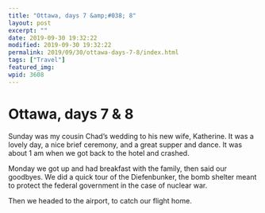 ```yaml
---
title: "Ottawa, days 7 &amp;#038; 8"
layout: post
excerpt: ""
date: 2019-09-30 19:32:22
modified: 2019-09-30 19:32:22
permalink: 2019/09/30/ottawa-days-7-8/index.html
tags: ["Travel"]
featured_img: 
wpid: 3608
---
```


# Ottawa, days 7 &#038; 8

Sunday was my cousin Chad’s wedding to his new wife, Katherine. It was a lovely day, a nice brief ceremony, and a great supper and dance. It was about 1 am when we got back to the hotel and crashed.

Monday we got up and had breakfast with the family, then said our goodbyes. We did a quick tour of the Diefenbunker, the bomb shelter meant to protect the federal government in the case of nuclear war.

Then we headed to the airport, to catch our flight home.